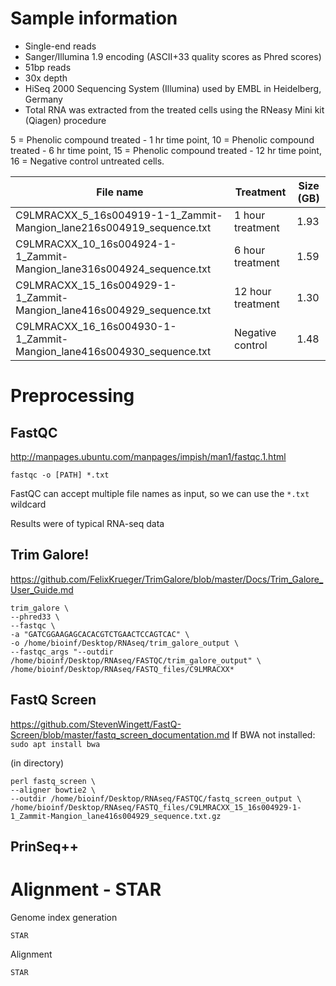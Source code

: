 # Sample information
- Single-end reads
- Sanger/Illumina 1.9 encoding (ASCII+33 quality scores as Phred scores)
- 51bp reads
- 30x depth
- HiSeq 2000 Sequencing System (Illumina) used by EMBL in Heidelberg, Germany
- Total RNA was extracted from the treated cells using the RNeasy Mini kit (Qiagen) procedure

5 = Phenolic compound treated - 1 hr time point, 10 = Phenolic compound treated - 6 hr time point, 15 = Phenolic compound treated - 12 hr time point, 16 = Negative control untreated cells.

| File name                                                             | Treatment         | Size (GB) |
|-----------------------------------------------------------------------|-------------------|-----------|
| C9LMRACXX_5_16s004919-1-1_Zammit-Mangion_lane216s004919_sequence.txt  | 1 hour treatment  | 1.93      |
| C9LMRACXX_10_16s004924-1-1_Zammit-Mangion_lane316s004924_sequence.txt | 6 hour treatment  | 1.59      |
| C9LMRACXX_15_16s004929-1-1_Zammit-Mangion_lane416s004929_sequence.txt | 12 hour treatment | 1.30      |
| C9LMRACXX_16_16s004930-1-1_Zammit-Mangion_lane416s004930_sequence.txt | Negative control  | 1.48      |

# Preprocessing

## FastQC
http://manpages.ubuntu.com/manpages/impish/man1/fastqc.1.html

```fastqc -o [PATH] *.txt```

FastQC can accept multiple file names as input, so we can use the ```*.txt``` wildcard

Results were of typical RNA-seq data

## Trim Galore!
https://github.com/FelixKrueger/TrimGalore/blob/master/Docs/Trim_Galore_User_Guide.md

```
trim_galore \
--phred33 \
--fastqc \
-a "GATCGGAAGAGCACACGTCTGAACTCCAGTCAC" \
-o /home/bioinf/Desktop/RNAseq/trim_galore_output \
--fastqc_args "--outdir /home/bioinf/Desktop/RNAseq/FASTQC/trim_galore_output" \
/home/bioinf/Desktop/RNAseq/FASTQ_files/C9LMRACXX*
```

## FastQ Screen

https://github.com/StevenWingett/FastQ-Screen/blob/master/fastq_screen_documentation.md
If BWA not installed: ```sudo apt install bwa```                   

(in directory)  
```
perl fastq_screen \
--aligner bowtie2 \
--outdir /home/bioinf/Desktop/RNAseq/FASTQC/fastq_screen_output \
/home/bioinf/Desktop/RNAseq/FASTQ_files/C9LMRACXX_15_16s004929-1-1_Zammit-Mangion_lane416s004929_sequence.txt.gz
```

## PrinSeq++
                          

# Alignment - STAR

Genome index generation
```
STAR
```

Alignment
```
STAR
```
